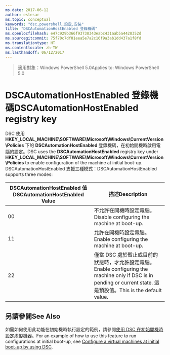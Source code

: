 ```yaml
---
ms.date: 2017-06-12
author: eslesar
ms.topic: conceptual
keywords: "dsc,powershell,設定,安裝"
title: "DSCAutomationHostEnabled 登錄機碼"
ms.openlocfilehash: e47c929b366f93738343eabc431aab5a4428352d
ms.sourcegitcommit: 75f70c7df01eea5e7a2c16f9a3ab1dd437a1f8fd
ms.translationtype: HT
ms.contentlocale: zh-TW
ms.lasthandoff: 06/12/2017
---
```

><span data-ttu-id="43797-103">適用對象：Windows PowerShell 5.0</span><span class="sxs-lookup"><span data-stu-id="43797-103">Applies to: Windows PowerShell 5.0</span></span>

# <a name="dscautomationhostenabled-registry-key"></a><span data-ttu-id="43797-104">DSCAutomationHostEnabled 登錄機碼</span><span class="sxs-lookup"><span data-stu-id="43797-104">DSCAutomationHostEnabled registry key</span></span>

<span data-ttu-id="43797-105">DSC 使用 **HKEY_LOCAL_MACHINE\SOFTWARE\Microsoft\Windows\CurrentVersion\Policies** 下的 **DSCAutomationHostEnabled** 登錄機碼，在初始開機時啟用電腦的設定。</span><span class="sxs-lookup"><span data-stu-id="43797-105">DSC uses the **DSCAutomationHostEnabled** registry key under **HKEY_LOCAL_MACHINE\SOFTWARE\Microsoft\Windows\CurrentVersion\Policies** to enable configuration of the machine at initial boot-up.</span></span>
<span data-ttu-id="43797-106">DSCAutomationHostEnabled 支援三種模式︰</span><span class="sxs-lookup"><span data-stu-id="43797-106">DSCAutomationHostEnabled supports three modes:</span></span>

|  <span data-ttu-id="43797-107">DSCAutomationHostEnabled 值</span><span class="sxs-lookup"><span data-stu-id="43797-107">DSCAutomationHostEnabled Value</span></span>  |  <span data-ttu-id="43797-108">描述</span><span class="sxs-lookup"><span data-stu-id="43797-108">Description</span></span>   | 
|---|---| 
<span data-ttu-id="43797-109">0</span><span class="sxs-lookup"><span data-stu-id="43797-109">0</span></span> | <span data-ttu-id="43797-110">不允許在開機時設定電腦。</span><span class="sxs-lookup"><span data-stu-id="43797-110">Disable configuring the machine at boot-up.</span></span> |
<span data-ttu-id="43797-111">1</span><span class="sxs-lookup"><span data-stu-id="43797-111">1</span></span> | <span data-ttu-id="43797-112">允許在開機時設定電腦。</span><span class="sxs-lookup"><span data-stu-id="43797-112">Enable configuring the machine at boot-up.</span></span> |
<span data-ttu-id="43797-113">2</span><span class="sxs-lookup"><span data-stu-id="43797-113">2</span></span> | <span data-ttu-id="43797-114">僅當 DSC 處於暫止或目前的狀態時，才允許設定電腦。</span><span class="sxs-lookup"><span data-stu-id="43797-114">Enable configuring the machine only if DSC is in pending or current state.</span></span> <span data-ttu-id="43797-115">這是預設值。</span><span class="sxs-lookup"><span data-stu-id="43797-115">This is the default value.</span></span> |

## <a name="see-also"></a><span data-ttu-id="43797-116">另請參閱</span><span class="sxs-lookup"><span data-stu-id="43797-116">See Also</span></span>

<span data-ttu-id="43797-117">如需如何使用此功能在初始機時執行設定的範例，請參閱[使用 DSC 在初始開機時設定虛擬機器](bootstrapDsc.md)。</span><span class="sxs-lookup"><span data-stu-id="43797-117">For an example of how to use this feature to run configurations at initial boot-up, see [Configure a virtual machines at initial boot-up by using DSC](bootstrapDsc.md).</span></span>


